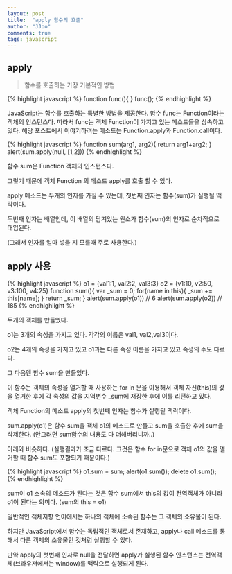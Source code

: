 ```yaml
---
layout: post
title:  "apply 함수의 호출"
author: "JJoo"
comments: true
tags: javascript
---
```



## apply 

> 함수를 호출하는 가장 기본적인 방법

{% highlight javascript %}
function func(){
}
func();
{% endhighlight %}


JavaScript는 함수를 호출하는 특별한 방법을 제공한다. 함수 func는 Function이라는 객체의 인스턴스다. 
따라서 func는 객체 Function이 가지고 있는 메소드들을 상속하고 있다. 해당 포스트에서 이야기하려는 메소드는 Function.apply과 Function.call이다. 

{% highlight javascript %}
function sum(arg1, arg2){
    return arg1+arg2;
}
alert(sum.apply(null, [1,2]))
{% endhighlight %}

함수 sum은 Function 객체의 인스턴스다.

그렇기 때문에 객체 Function 의 메소드 apply를 호출 할 수 있다. 

apply 메소드는 두개의 인자를 가질 수 있는데, 첫번째 인자는 함수(sum)가 실행될 맥락이다. 

두번째 인자는 배열인데, 이 배열의 담겨있는 원소가 함수(sum)의 인자로 순차적으로 대입된다. 

(그래서 인자를 얼마 넣을 지 모를때 주로 사용한다.)


## apply 사용 

{% highlight javascript %}
o1 = {val1:1, val2:2, val3:3}
o2 = {v1:10, v2:50, v3:100, v4:25}
function sum(){
    var _sum = 0;
    for(name in this){
        _sum += this[name];
    }
    return _sum;
}
alert(sum.apply(o1)) // 6
alert(sum.apply(o2)) // 185
{% endhighlight %}

두개의 객체를 만들었다. 

o1는 3개의 속성을 가지고 있다. 각각의 이름은 val1, val2,val3이다. 

o2는 4개의 속성을 가지고 있고 o1과는 다른 속성 이름을 가지고 있고 속성의 수도 다르다.

그 다음엔 함수 sum을 만들었다. 

이 함수는 객체의 속성을 열거할 때 사용하는 for in 문을 이용해서 객체 자신(this)의 값을 열거한 후에 각 속성의 값을 지역변수 _sum에 저장한 후에 이를 리턴하고 있다.

객체 Function의 메소드 apply의 첫번째 인자는 함수가 실행될 맥락이다. 

sum.apply(o1)은 함수 sum을 객체 o1의 메소드로 만들고 sum을 호출한 후에 sum을 삭제한다. (안그러면 sum함수의 내용도 다 더해버리니까..)

아래와 비슷하다. (실행결과가 조금 다르다. 그것은 함수 for in문으로 객체 o1의 값을 열거할 때 함수 sum도 포함되기 때문이다.)

{% highlight javascript %}
o1.sum = sum;
alert(o1.sum());
delete o1.sum();
{% endhighlight %}

sum이 o1 소속의 메소드가 된다는 것은 함수 sum에서 this의 값이 전역객체가 아니라 o1이 된다는 의미다. (sum의 this = o1)

일반적인 객체지향 언어에서는 하나의 객체에 소속된 함수는 그 객체의 소유물이 된다. 

하지만 JavaScript에서 함수는 독립적인 객체로서 존재하고, apply나 call 메소드를 통해서 다른 객체의 소유물인 것처럼 실행할 수 있다. 

만약 apply의 첫번째 인자로 null을 전달하면 apply가 실행된 함수 인스턴스는 전역객체(브라우저에서는 window)를 맥락으로 실행되게 된다.


